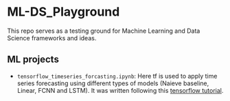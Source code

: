 # ML-DS_Playground

This repo serves as a testing ground for Machine Learning and Data Science frameworks and ideas. 

## ML projects
* `tensorflow_timeseries_forcasting.ipynb`: Here tf is used to apply time series forecasting using different types of models (Naieve baseline, Linear, FCNN and LSTM). It was written following this [tensorflow tutorial](https://www.tensorflow.org/tutorials/structured_data/time_series).
